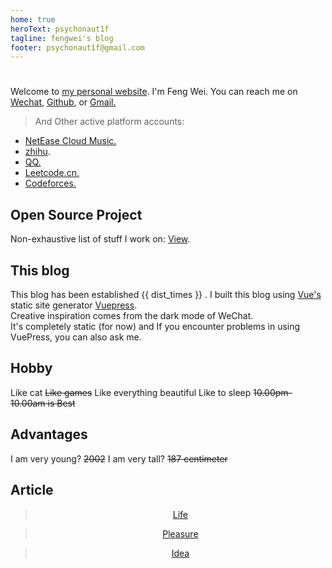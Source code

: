 ```yaml
---
home: true
heroText: psychonaut1f
tagline: fengwei's blog
footer: psychonaut1f@gmail.com 
---
```

# 


Welcome to [my personal website](/_posts/Home/). I'm Feng Wei. You can reach me on [Wechat](https://raw.githubusercontent.com/fengwei2002/fengwei2002.github.io/master/public/image/weixin.jpg), [Github](https://github.com/fengwei2002), or [Gmail.](https://raw.githubusercontent.com/fengwei2002/Pictures_02/master/img/20200404154822.png)

> And Other active platform accounts:

 - [NetEase Cloud Music.](https://music.163.com/#/user/home?id=440040659)
 - [zhihu](https://www.zhihu.com/people/e2df61ca5f33cb1e72e27be2cefd18ba).
 - [QQ.](https://raw.githubusercontent.com/fengwei2002/fengwei2002.github.io/master/public/image/tim.jpg)
 - [Leetcode.cn.](https://leetcode-cn.com/u/weirdo-21/)
 - [Codeforces.](https://codeforces.com/profile/KONNG)

## Open Source Project

Non-exhaustive list of stuff I work on: [View](/_posts/Projects/).

## This blog

This blog has been established {{ dist_times }} .
I built this blog using [Vue's](https://vuejs.org) static site generator [Vuepress](https://vuepress.vuejs.org/).   
Creative inspiration comes from the dark mode of WeChat.  
It's completely static (for now) and If you encounter problems in using VuePress, you can also ask me.

## Hobby

Like cat 
~~Like games~~
Like everything beautiful
Like to sleep ~~10.00pm-10.00am is Best~~

## Advantages

I am very young?  ~~2002~~
I am very tall? ~~187 centimeter~~

## Article

> <center> <a href="/_posts/Notes/life/">Life</a></center>

> <center><a href="/_posts/Notes/pleasure/">Pleasure</a></center>

> <center><a href="/_posts/Notes/Idea/">Idea</a></center>



<script>
export default {
   props: ['slot-key'],
   data() {
      return {
         dist_times: "xx days xx h xx m xx s"
      };
   },
   methods: {
      refresh() {
         let start_date = '2020-01-20 00:15:00.0';
         start_date = start_date.substring(0,19);
         start_date = start_date.replace(/-/g,'/');
         let start_timestamp = new Date(start_date).getTime();
         let now_timestamp = new Date();

         let dist_timestamp = now_timestamp - start_timestamp;
         let dist_days = Math.floor(dist_timestamp / (24*3600*1000));
         let dist_hours = Math.floor((dist_timestamp % (24*3600*1000)) / (3600*1000));
         let dist_mins = Math.floor((dist_timestamp % (3600*1000)) / (60*1000));
         let dist_secs = Math.floor((dist_timestamp % (60*1000)) / 1000);
         this.dist_times = `${dist_days} days ${dist_hours} h ${dist_mins} m ${dist_secs} s`;
      }
   },
   mounted () {
      this.refresh();
      setInterval(this.refresh, 1000);
   }
}
</script>

<link rel="stylesheet" href="https://ico.z01.com/zico.min.css">


<div class="sticky-container">
   <div class="blurfield">
     <div class="ball1"></div>
     <div class="ball2"></div>
   </div>
 </div>

